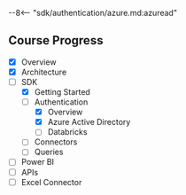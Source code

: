 --8<-- "sdk/authentication/azure.md:azuread"

## Course Progress
-   [X] Overview
-   [X] Architecture
-   [ ] SDK
    *   [X] Getting Started
    *   [ ] Authentication
        +   [X] Overview    
        +   [X] Azure Active Directory
        +   [ ] Databricks
    *   [ ] Connectors
    *   [ ] Queries
-   [ ] Power BI
-   [ ] APIs
-   [ ] Excel Connector